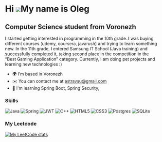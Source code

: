 


Hi ![](https://user-images.githubusercontent.com/18350557/176309783-0785949b-9127-417c-8b55-ab5a4333674e.gif)My name is Oleg
============================================================================================================================

Computer Science student from Voronezh
--------------------------------------

I started getting interested in programming in the 10th grade. I was buying different courses (udemy, coursera, javarush) and trying to learn something new. In the 11th grade, I entered Samsung IT School (Java training) and successfully completed it, taking second place in the competition in the “Best Gaming Application” category. Currently, I am doing pet projects and learning new technologies :)

* 🌍  I'm based in Voronezh
* ✉️  You can contact me at [astravsu@gmail.com](mailto:astravsu@gmail.com)
* 🧠  I'm learning Spring Boot, Spring Security,

### Skills
![Java](https://img.shields.io/badge/java-%23ED8B00.svg?style=for-the-badge&logo=openjdk&logoColor=white)
![Spring](https://img.shields.io/badge/spring-%236DB33F.svg?style=for-the-badge&logo=spring&logoColor=white)
![JWT](https://img.shields.io/badge/JWT-black?style=for-the-badge&logo=JSON%20web%20tokens)
![C++](https://img.shields.io/badge/c++-%2300599C.svg?style=for-the-badge&logo=c%2B%2B&logoColor=white)
![HTML5](https://img.shields.io/badge/html5-%23E34F26.svg?style=for-the-badge&logo=html5&logoColor=white)
![CSS3](https://img.shields.io/badge/css3-%231572B6.svg?style=for-the-badge&logo=css3&logoColor=white)
![Postgres](https://img.shields.io/badge/postgres-%23316192.svg?style=for-the-badge&logo=postgresql&logoColor=white)
![SQLite](https://img.shields.io/badge/sqlite-%2307405e.svg?style=for-the-badge&logo=sqlite&logoColor=white)


### My Leetcode

[![My LeetCode stats](https://leetcode-stats-six.vercel.app/api?username=shimorinka)](https://github.com/KnlnKS/leetcode-stats)


<img src="https://komarev.com/ghpvc/?username=olegnelezin&style=flat-square&color=blue" alt=""/>
